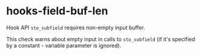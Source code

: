 # hooks-field-buf-len

Hook API `sto_subfield` requires non-empty input buffer.

This check warns about empty input in calls to `sto_subfield` (if it's
specified by a constant - variable parameter is ignored).

